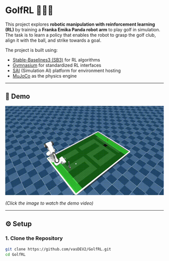 # GolfRL 🏌️‍♂️🤖

This project explores **robotic manipulation with reinforcement learning (RL)** by training a **Franka Emika Panda robot arm** to play golf in simulation.  
The task is to learn a policy that enables the robot to grasp the golf club, align it with the ball, and strike towards a goal.  

The project is built using:  
- [Stable-Baselines3 (SB3)](https://github.com/DLR-RM/stable-baselines3) for RL algorithms  
- [Gymnasium](https://gymnasium.farama.org/) for standardized RL interfaces  
- [SAI](https://competesai.com/) (Simulation AI) platform for environment hosting  
- [MuJoCo](https://mujoco.org/) as the physics engine  

---

## 🎥 Demo


<p align="center">
  <img src="videos/trained_model.gif" alt="Franka Golf RL Demo" width="600"/>
</p>

*(Click the image to watch the demo video)*

---

## ⚙️ Setup

### 1. Clone the Repository

```bash
git clone https://github.com/vasDEV2/GolfRL.git
cd GolfRL

